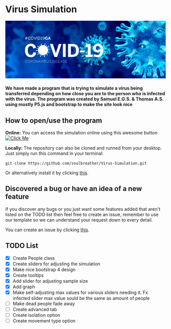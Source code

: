 # Virus Simulation

![COVID-19](/images/CoronaVirus.png)

#### We have made a program that is trying to simulate a virus being transferred depending on how close you are to the person who is infected with the virus. The program was created by Samuel E.G.S. & Thomas A.S. using mostly P5.js and  bootstrap to make the site look nice

## How to open/use the program

**Online:**
You can access the simulation online using this awesome button [![Click Me](https://awesome.re/badge.svg)](https://soulbreather.github.io/Virus-Simulation/src/index.html)

**Locally:**
The repository can also be cloned and runned from your desktop. Just simply run this command in your terminal:

    git clone https://github.com/soulbreather/Virus-Simulation.git

Or alternatively install it by clicking [this](https://github.com/soulbreather/Virus-Simulation/archive/master.zip).

## Discovered a bug or have an idea of a new feature

If you discover any bugs or you just want some features added that aren't listed on the TODO list then feel free to create an issue, remember to use our template so we can understand your request down to every detail.

You can create an issue by clicking [this](https://github.com/soulbreather/Virus-Simulation/issues/new/choose).

## TODO List

- [x] Create People class
- [x] Create sliders for adjusting the simulation
- [x] Make nice bootstrap 4 design
- [x] Create tooltips
- [x] Add slider for adjusting sample size
- [x] Add graph
- [x] Make self-adjusting max values for various sliders needing it. Fx infected slider max value sould be the same as amount of people
- [ ] Make dead people fade away
- [ ] Create advanced tab
- [ ] Create isolation option
- [ ] Create movement type option

